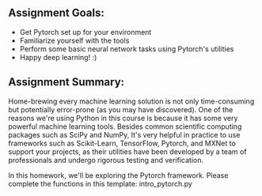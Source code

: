 ## Assignment Goals:

- Get Pytorch set up for your environment
- Familiarize yourself with the tools
- Perform some basic neural network tasks using Pytorch's utilities
- Happy deep learning! :)

## Assignment Summary:
Home-brewing every machine learning solution is not only time-consuming but potentially error-prone (as you may have discovered). One of the reasons we're using Python in this course is because it has some very powerful machine learning tools. Besides common scientific computing packages such as SciPy and NumPy, It's very helpful in practice to use frameworks such as Scikit-Learn, TensorFlow, Pytorch, and MXNet to support your projects, as their utilities have been developed by a team of professionals and undergo rigorous testing and verification.

In this homework, we'll be exploring the Pytorch framework. Please complete the functions in this template: intro_pytorch.py